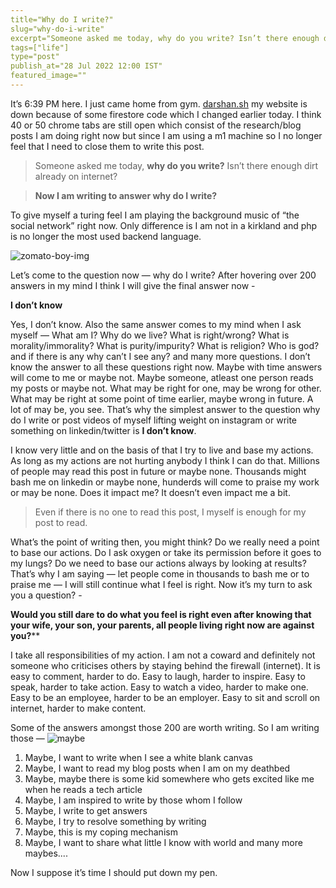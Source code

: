 ```yaml
---
title="Why do I write?"
slug="why-do-i-write"
excerpt="Someone asked me today, why do you write? Isn’t there enough dirt already on internet?"
tags=["life"]
type="post"
publish_at="28 Jul 2022 12:00 IST"
featured_image=""
---
```


 It’s 6:39 PM here. I just came home from gym. [darshan.sh](https://darshan.sh) my website is down because of some firestore code which I changed earlier today. I think 40 or 50 chrome tabs are still open which consist of the research/blog posts I am doing right now but since I am using a m1 machine so I no longer feel that I need to close them to write this post. 
 
 > Someone asked me today,  **why do you write?**  Isn’t there enough dirt already on internet?
 
> **Now I am writing to answer why do I write?**   

To give myself a turing feel I am playing the background music of “the social network” right now. Only difference is I am not in a kirkland and php is no longer the most used backend language.   

![zomato-boy-img](https://firebasestorage.googleapis.com/v0/b/darshansharma-ur.appspot.com/o/images%2Fzomato-boy-funny.png?alt=media&token=4db5d1ea-99e5-496d-8535-e0b8cabcd7cf)   

Let’s come to the question now — why do I write? After hovering over 200 answers in my mind I think I will give the final answer now - 

 **I don’t know**
 
Yes, I don’t know. Also the same answer comes to my mind when I ask myself — What am I? Why do we live? What is right/wrong? What is morality/immorality? What is purity/impurity? What is religion? Who is god?and if there is any why can’t I see any? and many more questions. I don’t know the answer to all these questions right now. Maybe with time answers will come to me or maybe not. Maybe someone, atleast one person reads my posts or maybe not. What may be right for one, may be wrong for other. What may be right at some point of time earlier, maybe wrong in future. A lot of may be, you see. That’s why the simplest answer to the question why do I write or post videos of myself lifting weight on instagram or write something on linkedin/twitter is **I don’t know**. 

I know very little and on the basis of that I try to live and base my actions. As long as my actions are not hurting anybody I think I can do that. Millions of people may read this post in future or maybe none. Thousands might bash me on linkedin or maybe none, hunderds will come to praise my work or may be none. Does it impact me? It doesn’t even impact me a bit. 

> Even if there is no one to read this post, I myself is enough for my post to read. 

What’s the point of writing then, you might think? Do we really need a point to base our actions. Do I ask oxygen or take its permission before it goes to my lungs? Do we need to base our actions always by looking at results? That’s why I am saying — let people come in thousands to bash me or to praise me — I will still continue what I feel is right. Now it’s my turn to ask you a question? -

 **Would you still dare to do what you feel is right even after knowing that your wife, your son, your parents, all people living right now are against you?****  

I take all responsibilities of my action. I am not a coward and definitely not someone who criticises others by staying behind the firewall (internet). It is easy to comment, harder to do. Easy to laugh, harder to inspire. Easy to speak, harder to take action. Easy to watch a video, harder to make one. Easy to be an employee, harder to be an employer. Easy to sit and scroll on internet, harder to make content.  

Some of the answers amongst those 200 are worth writing. So I am writing those —
![maybe](https://firebasestorage.googleapis.com/v0/b/darshansharma-ur.appspot.com/o/images%2Fdog-giphy.gif?alt=media&token=75db2044-4737-4a25-b922-a8c62af2832a "dog-img")  

1. Maybe, I want to write when I see a white blank canvas
2. Maybe, I want to read my blog posts when I am on my deathbed
3. Maybe, maybe there is some kid somewhere who gets excited like me when he reads a tech article
4. Maybe, I am inspired to write by those whom I follow
5. Maybe, I write to get answers
6. Maybe, I try to resolve something by writing
7. Maybe, this is my coping mechanism
8. Maybe, I want to share what little I know with world and many more maybes....

 Now I suppose it’s time I should put down my pen. <br><br>